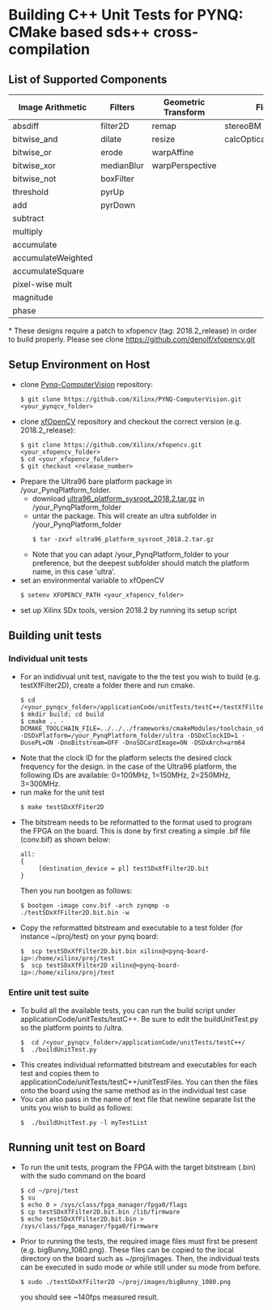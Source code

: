 # Building C++ Unit Tests for PYNQ: CMake based sds++ cross-compilation

## List of Supported Components 

| Image Arithmetic      | Filters       |   Geometric Transform | Flow and Depts|   Features    | Input Processing	| Analysis 	   |
| ---------             | ---------     |   ---------           |    ---------  |    ---------  |  ---------  		  |--------- 	   |
| absdiff               |  filter2D     |   remap               |   stereoBM    |   canny       | * split 	 	      |	calcHist     |  
| bitwise_and           |  dilate    	  |   resize  | calcOpticalFlowDenseNonPyrLK | cornerHarris |	* merge         |	equalizeHist |   
| bitwise_or            |   erode       |   warpAffine          |               |   fast        |	combine	          | integral	   |
| bitwise_xor           |   medianBlur  |  warpPerspective      |               |               |			              | meanStdDev	 | 
| bitwise_not           |   boxFilter   |                       |               |               |					          | minMaxLoc		 |   
| threshold             |   pyrUp       |                       |               |               |                   | LUT          |
| add                   |   pyrDown     |                       |               |               |                   |              | 
| subtract              |||||||
| multiply              |||||||
| accumulate            |||||||
| accumulateWeighted    |||||||
| accumulateSquare      |||||||
| pixel-wise mult       |||||||
| magnitude             |||||||
| phase                 |||||||

\* These designs require a patch to xfopencv (tag: 2018.2_release) in order to build properly. Please see clone https://github.com/denolf/xfopencv.git

## Setup Environment on Host

  + clone [Pynq-ComputerVision](https://github.com/Xilinx/PYNQ-ComputerVision) repository:
    ```commandline
    $ git clone https://github.com/Xilinx/PYNQ-ComputerVision.git <your_pynqcv_folder>
    ``` 
  + clone [xfOpenCV](https://github.com/Xilinx/xfopencv) repository and checkout the correct version (e.g. 2018.2_release):
    ```commandline
    $ git clone https://github.com/Xilinx/xfopencv.git <your_xfopencv_folder>
    $ cd <your_xfopencv_folder>
    $ git checkout <release_number>
    ``` 
  + Prepare the Ultra96 bare platform package in /your_PynqPlatform_folder. 
    + download [ultra96_platform_sysroot_2018.2.tar.gz](https://www.xilinx.com/member/forms/download/xef.html?filename=ultra96_platform_sysroot_2018.2.tar.gz) in /your_PynqPlatform_folder
    + untar the package. This will create an ultra subfolder in /your_PynqPlatform_folder
      ```commandline
      $ tar -zxvf ultra96_platform_sysroot_2018.2.tar.gz
      ```
    + Note that you can adapt /your_PynqPlatform_folder to your preference, but the deepest subfolder should match the platform name, in this case 'ultra'. 
  + set an environmental variable to xfOpenCV
    ```commandline
    $ setenv XFOPENCV_PATH <your_xfopencv_folder>
    ```
  + set up Xilinx SDx tools, version 2018.2 by running its setup script


## Building unit tests
  ### Individual unit tests
  + For an indidivual unit test, navigate to the the test you wish to build (e.g. testXfFilter2D), create a folder there and run cmake.
    ```commandline
    $ cd /<your_pynqcv_folder>/applicationCode/unitTests/testC++/testXfFilter2D
    $ mkdir build; cd build
    $ cmake .. -DCMAKE_TOOLCHAIN_FILE=../../../frameworks/cmakeModules/toolchain_sdx2018.2.cmake -DSDxPlatform=/your_PynqPlatform_folder/ultra -DSDxClockID=1 -DusePL=ON -DnoBitstream=OFF -DnoSDCardImage=ON -DSDxArch=arm64
    ```
  + Note that the clock ID for the platform selects the desired clock frequency for the design. In the case of the Ultra96 platform, the following IDs are available: 0=100MHz, 1=150MHz, 2=250MHz, 3=300MHz.
  + run make for the unit test
    ```commandline
    $ make testSDxXfFiter2D
    ```
  + The bitstream needs to be reformatted to the format used to program the FPGA on the board. This is done by first creating a simple .bif file (conv.bif) as shown below: 
    ```commandline
    all:
    {
         [destination_device = pl] testSDxXfFilter2D.bit
    }
    ```
    Then you run bootgen as follows:
    ```commandline
    $ bootgen -image conv.bif -arch zynqmp -o ./testSDxXfFilter2D.bit.bin -w
    ```
  + Copy the reformatted bitstream and executable to a test folder (for instance ~/proj/test) on your pynq board:
    ```commandline
    $  scp testSDxXfFilter2D.bit.bin xilinx@<pynq-board-ip>:/home/xilinx/proj/test
    $  scp testSDxXfFilter2D xilinx@<pynq-board-ip>:/home/xilinx/proj/test
    ```
  ### Entire unit test suite
  + To build all the available tests, you can run the build script under applicationCode/unitTests/testC++. Be sure to edit the buildUnitTest.py so the platform points to <your platform folder>/ultra.
    ```commandline
    $  cd /<your_pynqcv_folder>/applicationCode/unitTests/testC++/
    $  ./buildUnitTest.py
    ```
  + This creates individual reformatted bitstream and executables for each test and copies them to applicationCode/unitTests/testC++/unitTestFiles. You can then the files onto the board using the same method as in the individual test case
  + You can also pass in the name of text file that newline separate list the units you wish to build as follows:
    ```commandline
    $  ./buildUnitTest.py -l myTestList
    ```
  
    
## Running unit test on Board

  + To run the unit tests, program the FPGA with the target bitstream (.bin) with the sudo command on the board
    ```commandline
    $ cd ~/proj/test
    $ su
    $ echo 0 > /sys/class/fpga_manager/fpga0/flags
    $ cp testSDxXfFilter2D.bit.bin /lib/firmware
    $ echo testSDxXfFilter2D.bit.bin > /sys/class/fpga_manager/fpga0/firmware
    ```
  + Prior to running the tests, the required image files must first be present (e.g. bigBunny_1080.png). These files can be copied to the local directory on the board such as ~/proj/images. Then, the individual tests can be executed in sudo mode or while still under su mode from before.
    ```commandline
    $ sudo ./testSDxXfFilter2D ~/proj/images/bigBunny_1080.png
    ```
    you should see ~140fps measured result.
 
